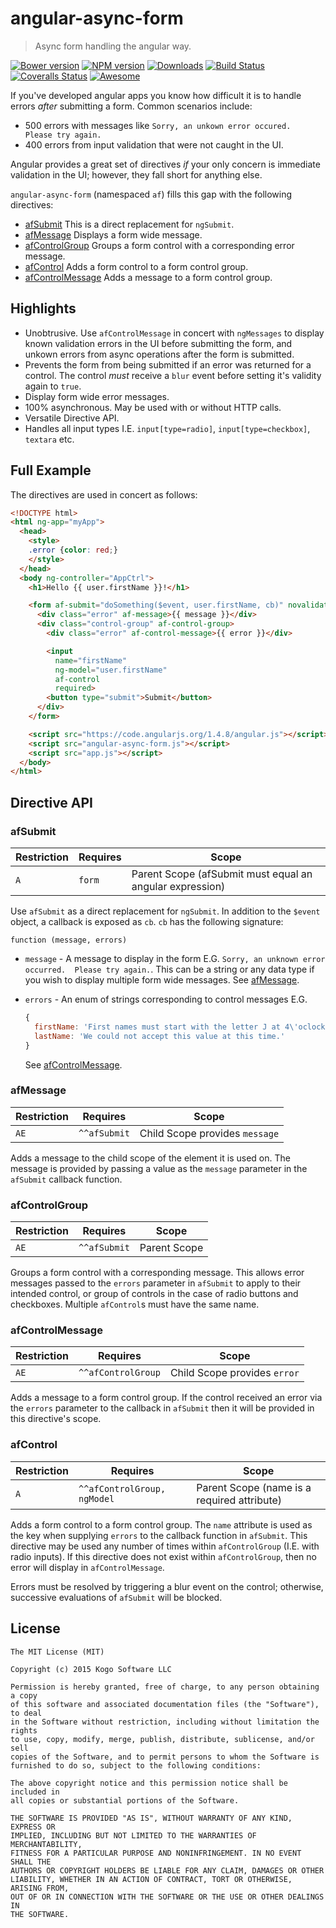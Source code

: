 # angular-async-form
> Async form handling the angular way.

[![Bower version][bower-image]][bower-url] [![NPM version][npm-image]][npm-url] [![Downloads][downloads-image]][npm-url] [![Build Status][travis-image]][travis-url] [![Coveralls Status][coveralls-image]][coveralls-url] [![Awesome][awesome-image]][awesome-url]

If you've developed angular apps you know how difficult it is to handle
errors _after_ submitting a form.  Common scenarios include:

* 500 errors with messages like `Sorry, an unkown error occured.  Please try again.`
* 400 errors from input validation that were not caught in the UI.

Angular provides a great set of directives _if_ your only concern is immediate
validation in the UI; however, they fall short for anything else.

`angular-async-form` (namespaced `af`) fills this gap with the following
directives:

* [afSubmit](#afsubmit)  This is a direct replacement for `ngSubmit`.
* [afMessage](#afmessage)  Displays a form wide message.
* [afControlGroup](#afcontrolgroup)  Groups a form control with a corresponding
error message.
* [afControl](#afcontrol)  Adds a form control to a form control group.
* [afControlMessage](#afcontrolmessage)  Adds a message to a form control group.

## Highlights

* Unobtrusive.  Use `afControlMessage` in concert with `ngMessages` to display
known validation errors in the UI before submitting the form, and unkown errors
from async operations after the form is submitted.
* Prevents the form from being submitted if an error was returned for a control.
The control _must_ receive a `blur` event before setting it's validity again to
`true`.
* Display form wide error messages.
* 100% asynchronous.  May be used with or without HTTP calls.
* Versatile Directive API.
* Handles all input types I.E. `input[type=radio]`, `input[type=checkbox]`,
`textara`
etc.

## Full Example
The directives are used in concert as follows:

```html
<!DOCTYPE html>
<html ng-app="myApp">
  <head>
    <style>
    .error {color: red;}
    </style>
  </head>
  <body ng-controller="AppCtrl">
    <h1>Hello {{ user.firstName }}!</h1>

    <form af-submit="doSomething($event, user.firstName, cb)" novalidate>
      <div class="error" af-message>{{ message }}</div>
      <div class="control-group" af-control-group>
        <div class="error" af-control-message>{{ error }}</div>

        <input
          name="firstName"
          ng-model="user.firstName"
          af-control
          required>
        <button type="submit">Submit</button>
      </div>
    </form>

    <script src="https://code.angularjs.org/1.4.8/angular.js"></script>
    <script src="angular-async-form.js"></script>
    <script src="app.js"></script>
  </body>
</html>
```

## Directive API

### afSubmit

|Restriction|Requires|Scope|
|----|----|----|
|`A`|`form`|Parent Scope (afSubmit must equal an angular expression)|

Use `afSubmit` as a direct replacement for `ngSubmit`.  In addition to the `$event`
object, a callback is exposed as `cb`.  `cb` has the following signature:

```
function (message, errors)
```

* `message` - A message to display in the form E.G. `Sorry, an unknown error
occurred.  Please try again.`.  This can be a string or any data type if you
wish to display multiple form wide messages.  See [afMessage](#afmessage).
* `errors` - An enum of strings corresponding to control messages E.G.

  ```javascript
  {
    firstName: 'First names must start with the letter J at 4\'oclock in the afternoon.',
    lastName: 'We could not accept this value at this time.'
  }
  ```
  See [afControlMessage](#afcontrolmessage).

### afMessage

|Restriction|Requires|Scope|
|----|----|----|
|`AE`|`^^afSubmit`|Child Scope provides `message`|

Adds a message to the child scope of the element it is used on.  The message is
provided by passing a value as the `message` parameter in the `afSubmit` callback
function.

### afControlGroup

|Restriction|Requires|Scope|
|----|----|----|
|`AE`|`^^afSubmit`|Parent Scope|

Groups a form control with a corresponding message.  This allows error messages
passed to the `errors` parameter in `afSubmit` to apply to their intended
control, or group of controls in the case of radio buttons and checkboxes.  Multiple `afControl`s must have the same name.

### afControlMessage

|Restriction|Requires|Scope|
|----|----|----|
|`AE`|`^^afControlGroup`|Child Scope provides `error`|

Adds a message to a form control group.  If the control received an error via the
`errors` parameter to the callback in `afSubmit` then it will be provided in this
directive's scope.

### afControl

|Restriction|Requires|Scope|
|----|----|----|
|`A`|`^^afControlGroup, ngModel`|Parent Scope (name is a required attribute)|

Adds a form control to a form control group.  The `name` attribute is used as the
key when supplying `errors` to the callback function in `afSubmit`.  This directive
may be used any number of times within `afControlGroup` (I.E. with radio inputs).
If this directive does not exist within `afControlGroup`, then no error will
display in `afControlMessage`.

Errors must be resolved by triggering a blur event on the control; otherwise,
successive evaluations of `afSubmit` will be blocked.

## License

``````
The MIT License (MIT)

Copyright (c) 2015 Kogo Software LLC

Permission is hereby granted, free of charge, to any person obtaining a copy
of this software and associated documentation files (the "Software"), to deal
in the Software without restriction, including without limitation the rights
to use, copy, modify, merge, publish, distribute, sublicense, and/or sell
copies of the Software, and to permit persons to whom the Software is
furnished to do so, subject to the following conditions:

The above copyright notice and this permission notice shall be included in
all copies or substantial portions of the Software.

THE SOFTWARE IS PROVIDED "AS IS", WITHOUT WARRANTY OF ANY KIND, EXPRESS OR
IMPLIED, INCLUDING BUT NOT LIMITED TO THE WARRANTIES OF MERCHANTABILITY,
FITNESS FOR A PARTICULAR PURPOSE AND NONINFRINGEMENT. IN NO EVENT SHALL THE
AUTHORS OR COPYRIGHT HOLDERS BE LIABLE FOR ANY CLAIM, DAMAGES OR OTHER
LIABILITY, WHETHER IN AN ACTION OF CONTRACT, TORT OR OTHERWISE, ARISING FROM,
OUT OF OR IN CONNECTION WITH THE SOFTWARE OR THE USE OR OTHER DEALINGS IN
THE SOFTWARE.
``````

[awesome-image]: https://cdn.rawgit.com/sindresorhus/awesome/d7305f38d29fed78fa85652e3a63e154dd8e8829/media/badge.svg
[awesome-url]: https://github.com/gianarb/awesome-angularjs#data-manage

[downloads-image]: http://img.shields.io/npm/dm/angular-async-form.svg
[npm-url]: https://npmjs.org/package/angular-async-form
[npm-image]: http://img.shields.io/npm/v/angular-async-form.svg
[bower-url]: https://github.com/kogosoftwarellc/angular-async-form
[bower-image]: http://img.shields.io/bower/v/angular-async-form.svg

[travis-url]: https://travis-ci.org/kogosoftwarellc/angular-async-form
[travis-image]: http://img.shields.io/travis/kogosoftwarellc/angular-async-form.svg

[coveralls-url]: https://coveralls.io/r/kogosoftwarellc/angular-async-form
[coveralls-image]: http://img.shields.io/coveralls/kogosoftwarellc/angular-async-form/master.svg
